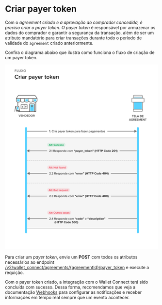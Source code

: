 # Criar payer token

Com o _agreement _criado e a aprovação do comprador concedida, é preciso criar o _payer token_. O_ payer token_ é responsável por armazenar os dados do comprador e garantir a segurança da transação, além de ser um atributo mandatório para criar transações durante todo o período de validade do `agreement` criado anteriormente.

Confira o diagrama abaixo que ilustra como funciona o fluxo de criação de um payer token.

![Criar payer token](/images/wallet-connect/create-payer-token.pt.png)

Para criar um _payer token_, envie um **POST** com todos os atributos necessários ao endpoint [/v2/wallet_connect/agreements/{agreementId}/payer_token](/developers/pt/reference/wallet_connect/_wallet_connect_agreements_agreement_id_payer_token/post) e execute a requição.

Com o payer token criado, a integração com o Wallet Connect terá sido concluída com sucesso. Dessa forma, recomendamos que veja a documentação [Webhooks](/docs/wallet-connect/additional-content/notifications/webhooks) para configurar as notificações e receber informações em tempo real sempre que um evento acontecer.

